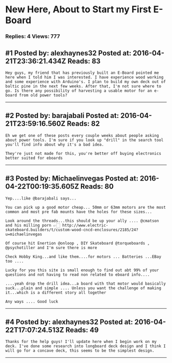 # New Here, About to Start my First E-Board

### Replies: 4 Views: 777

## \#1 Posted by: alexhaynes32 Posted at: 2016-04-21T23:36:21.434Z Reads: 83

```
Hey guys, my friend that has previously built an E-Board pointed me here when I told him I was interested. I have experience wood working and some experience with Arduino's. I plan to build my own deck out of baltic pine in the next few weeks. After that, I'm not sure where to go. Is there any possibility of harvesting a usable motor for an e-board from old power tools?
```

---
## \#2 Posted by: barajabali Posted at: 2016-04-21T23:59:16.560Z Reads: 82

```
Eh we get one of these posts every couple weeks about people asking about power tools. I'm sure if you look up "drill" in the search tool you'll find info about why it's a bad idea. 

They're just not made for this, you're better off buying electronics better suited for eboards
```

---
## \#3 Posted by: Michaelinvegas Posted at: 2016-04-22T00:19:35.605Z Reads: 80

```
Yep....like @barajabali says...

You can pick up a good motor cheap... 50mm or 63mm motors are the most common and most pre fab mounts have the holes for these sizes...

Look around the threads...this should be up your ally .... @cmatson and his milling porn 👉🏻 http://www.electric-skateboard.builders/t/custom-wood-cncd-enclosures/2185/24?u=michaelinvegas

Of course hit Enertion @onloop , DIY Skateboard @torqueboards , @psychotiller and I'm sure there is more

Check Hobby King...and like them....for motors ... Batteries ...EBay too ....

Lucky for you this site is small enough to find out abt 99% of your questions and not having to read non related to eboard info....

....yeah drop the drill idea...a board with that motor would basically suck...plain and simple .... Unless you want the challenge of making it...which is a different story all together 

Any ways .... Good luck
```

---
## \#4 Posted by: alexhaynes32 Posted at: 2016-04-22T17:07:24.513Z Reads: 49

```
Thanks for the help guys! I'll update here when I begin work on my deck. I've done some research into longboard deck design and I think I will go for a concave deck, this seems to be the simplest design.
```

---
